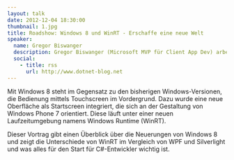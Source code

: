 ```yaml
---
layout: talk
date: 2012-12-04 18:30:00
thumbnail: 1.jpg
title: Roadshow: Windows 8 und WinRT - Erschaffe eine neue Welt
speaker:
  name: Gregor Biswanger
  description: Gregor Biswanger (Microsoft MVP für Client App Dev) arbeitet als Solution Architect und XAML Experte bei der Firma impuls Informationsmanagement GmbH aus Nürnberg. Seine Schwerpunkte liegen im Bereich der .NET-Architektur, XAML und agilen Prozessen. Er veröffentlichte vor kurzem seine DVD mit Video-Trainings zum Thema "WPF 4.5 und Silverlight 5" bei Addison-Wesley von video2brain.
  social:
    - title: rss
      url: http://www.dotnet-blog.net
---
```

Mit Windows 8 steht im Gegensatz zu den bisherigen Windows-Versionen, die Bedienung mittels Touchscreen im Vordergrund. Dazu wurde eine neue Oberfläche als Startscreen integriert, die sich an der Gestaltung von Windows Phone 7 orientiert. Diese läuft unter einer neuen Laufzeitumgebung namens Windows Runtime (WinRT).

Dieser Vortrag gibt einen Überblick über die Neuerungen von Windows 8 und zeigt die Unterschiede von WinRT im Vergleich von WPF und Silverlight und was alles für den Start für C#-Entwickler wichtig ist.